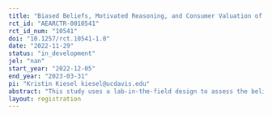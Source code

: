 ```yaml
---
title: "Biased Beliefs, Motivated Reasoning, and Consumer Valuation of Vegetable Labels in Vietnam"
rct_id: "AEARCTR-0010541"
rct_id_num: "10541"
doi: "10.1257/rct.10541-1.0"
date: "2022-11-29"
status: "in_development"
jel: "nan"
start_year: "2022-12-05"
end_year: "2023-03-31"
pi: "Kristin Kiesel kiesel@ucdavis.edu"
abstract: "This study uses a lab-in-the-field design to assess the belief updating process for consumers when presented with varying labeling schemes that communicate food safety information in retail markets for vegetables. Vietnam offers a unique setting to evaluate how individuals update beliefs over time through consumer internalization of labeling information for several reasons. First, consumers may have had emotionally intense prior experiences that make them more likely to form biased beliefs about the overall quality of vegetables in retail markets. They might have become ill from consuming vegetables with high levels of pesticide residue or vegetables that were otherwise contaminated. Households exposed to herbicides and defoliants during the Vietnam War might also be particularly concerned about pesticide use and have biased perceptions of food safety quality in retail markets. Second, relatively few labels currently exist to signal credence qualities in Vietnam’s retail market. Three labeling schemes are of interest to this study: 1) no labels are available to signal differences in quality or food safety, 2) vegetables are differentiated by a ‘pesticide-free’ voluntary private label, and 3) vegetables are differentiated by the VietGAP certified label."
layout: registration
---
```


